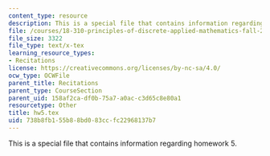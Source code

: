 ```yaml
---
content_type: resource
description: This is a special file that contains information regarding homework 5.
file: /courses/18-310-principles-of-discrete-applied-mathematics-fall-2013/738b8fb155b88bd083ccfc22968137b7_hw5.tex
file_size: 3322
file_type: text/x-tex
learning_resource_types:
- Recitations
license: https://creativecommons.org/licenses/by-nc-sa/4.0/
ocw_type: OCWFile
parent_title: Recitations
parent_type: CourseSection
parent_uid: 158af2ca-df0b-75a7-a0ac-c3d65c8e80a1
resourcetype: Other
title: hw5.tex
uid: 738b8fb1-55b8-8bd0-83cc-fc22968137b7
---
```

This is a special file that contains information regarding homework 5.